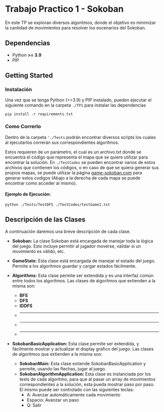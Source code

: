 # Trabajo Practico 1 - Sokoban

En este TP se exploran diversos algoritmos, donde el objetivo es 
minimizar la cantidad de movimientos para resolver los escenarios del Sokoban.

## Dependencias 

* Python **>= 3.9** 
* PIP

## Getting Started 

### Instalación
Una vez que se tenga Python (>=3.9) y PIP instalado, pueden ejecutar el siguiente comando en la carpeta `./TP1` para instalar las dependencias

```shell
pip install -r requirements.txt
```

### Como Correrlo

Dentro de la carpeta `'./Tests` podrán encontrar diversos scripts los cuales al ejecutarlos correrán sus correspondientes algoritmos. 

Estos requieren de un parámetro, el cual es un archivo.txt donde se encuentra el código que representa el mapa que se quiere utilizar para encontrar la solución. En `./TestCodes` se pueden encontrar varios de estos archivos que contienen los códigos, 
o en caso de que se quiera generar sus propios mapas, se puede utilizar la página [game-sokoban.com](http://www.game-sokoban.com/) para generar estos codigos (Abajo a la derecha de cada mapa se puede encontrar como acceder al mismo).

#### Ejemplo de Ejecución:
```shell
python ./Tests/TestDFS ./TestCodes/testGame1.txt
```

## Descripción de las Clases 

A continuación daremos una breve descripción de cada clase. 

- **Sokoban:** La clase Sokoban está encargada de manejar toda la lógica del juego. 
Esto incluye permitir al jugador moverse, validar si un movimiento es válido, etc.

- **GameState:** Esta clase está encargada de manejar el estado del juego. 
Permite a los algoritmos guardar y cargar estados fácilmente.
  
- **Algorithms:** Esta clase permite ser extendida y es una interfaz común entre todos los algoritmos. 
  Las clases de algoritmos que extienden a la misma son:
    - **BFS**
    - **DFS**
    - **IDDFS**
    - ****
    - **** 
    - ****
    
- **SokobanBasicApplication:** Esta clase permite ser extendida, y fácilmente mostrar y actualizar el display grafico del juego. Las clases de algoritmos que extienden a la misma son:
    - **SokobanMain:** Esta clase extiende SokobanBasicApplication y permite, usando las flechas, jugar al juego.
    - **SokobanAlgorithmApplication:** Esta clase es instanciada por los tests de cada algoritmo, para que al pasar un array de movimientos correspondientes a la solución, esta pueda mostrar paso por paso. El mismo puede ser controlado con las siguientes teclas:
        - A: Avanzar automáticamente cada movimiento
        - Espacio: Avanzar un paso
        - Q: Salir